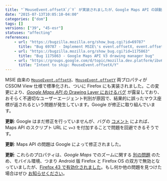 ```yaml
---
title: "`MouseEvent.offsetX`/`Y` が実装されましたが、Google Maps API の誤動作が確認されています "
date: "2015-07-13T10:05:10-04:00"
categories: ["dom"]
tags: []
versions: ["39", "45-esr"]
statuses: "affecting"
references:
    - url: "https://bugzilla.mozilla.org/show_bug.cgi?id=69787"
      title: "Bug 69787 - Implement MSIE\'s event.offsetX, event.offsetY as mouse coordinates inside target element"
    - url: "https://bugzilla.mozilla.org/show_bug.cgi?id=1175863"
      title: "Bug 1175863 - Google Maps API V3 drawing manager bug"
    - url: "https://groups.google.com/d/topic/mozilla.dev.platform/ibv6l2-LG3E/discussion"
      title: "Intent to ship: MouseEvent.offsetX/Y"
---
```

MSIE 由来の [`MouseEvent.offsetX`](https://developer.mozilla.org/docs/Web/API/MouseEvent/offsetX)、[`MouseEvent.offsetY`](https://developer.mozilla.org/docs/Web/API/MouseEvent/offsetY) 両プロパティが CSSOM View 仕様で標準化され、ついに Firefox にも実装されました。この変更により、[*Google Maps API* の Drawing Layer におけるバグ](https://code.google.com/p/gmaps-api-issues/issues/detail?id=8278) が露呈しており、おそらく不適切なユーザーエージェント判別が原因で、結果的に誤ったマウス座標が返されるという問題が発生しています。Google が修正に取り組んでいます。

**更新**: Google はまだ修正を行っていませんが、バグの [コメント](https://bugzilla.mozilla.org/show_bug.cgi?id=1175863#c24) によれば、Maps API のスクリプト URL に `v=3` を付加することで問題を回避できるそうです。

**更新**: Maps API の問題は Google によって修正されました。

**更新**: これらのプロパティは、*Google Maps* でのズームに関する [別の問題](https://bugzilla.mozilla.org/show_bug.cgi?id=1150284) のため、モバイル環境、つまり Android 版 Firefox と Firefox OS の双方で無効となっていましたが、[Firefox 43 で有効化されました](https://bugzilla.mozilla.org/show_bug.cgi?id=1204841)。もし何か他の問題を見つけた場合はぜひ [お知らせください](https://www.fxsitecompat.dev/ja/contribute/)。
